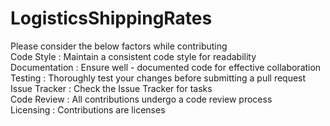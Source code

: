 # LogisticsShippingRates
Please consider the below factors while contributing \
Code Style : Maintain a consistent code style for readability\
Documentation : Ensure well - documented code for effective collaboration\
Testing : Thoroughly test your changes before submitting a pull request\
Issue Tracker : Check the Issue Tracker for tasks\
Code Review : All contributions undergo a code review process\
Licensing : Contributions are licenses
